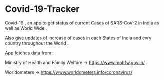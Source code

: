 # Covid-19-Tracker

Covid-19 , an app to get status of current Cases of SARS-CoV-2 in India as well as World Wide .

Also give updates of increase of cases in each States of India and evry country throughout the World .

App fetches data from : 

Ministry of Health and Family Welfare -> https://www.mohfw.gov.in/ .

Worldometers -> https://www.worldometers.info/coronavirus/

